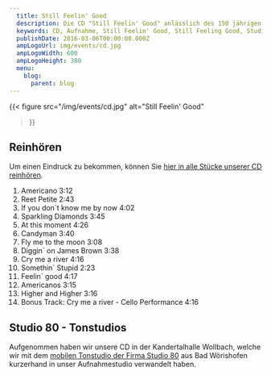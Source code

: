 ```yaml
---
  title: Still Feelin' Good
  description: Die CD "Still Feelin' Good" anlässlich des 150 jährigen Jubiläums des Musikvereins Wollbach zu unserem Jahreskonzert 2016.
  keywords: CD, Aufnahme, Still Feelin' Good, Still Feeling Good, Studio 80, Städele, Musikverein Wollbach, Verkauf
  publishDate: 2016-03-06T00:00:00.000Z
  ampLogoUrl: img/events/cd.jpg
  ampLogoWidth: 600
  ampLogoHeight: 380
  menu:
    blog:
      parent: blog
---
```


{{< figure src="/img/events/cd.jpg"
           alt="Still Feelin' Good"
>}}

## Reinhören
Um einen Eindruck zu bekommen, können Sie [hier in alle Stücke unserer CD reinhören][studio80cd].

1. Americano 3:12
2. Reet Petite 2:43
3. If you don`t know me by now 4:02
4. Sparkling Diamonds 3:45
5. At this moment 4:26
6. Candyman 3:40
7. Fly me to the moon 3:08
8. Diggin` on James Brown 3:38
9. Cry me a river 4:16
10. Somethin` Stupid 2:23
11. Feelin` good 4:17
12. Americanos 3:15
13. Higher and Higher 3:16
14. Bonus Track: Cry me a river - Cello Performance 4:16

## Studio 80 - Tonstudios
Aufgenommen haben wir unsere CD in der Kandertalhalle Wollbach, welche wir
mit dem [mobilen Tonstudio der Firma Studio 80][studio80] aus Bad
Wörishofen kurzerhand in unser Aufnahmestudio verwandelt haben.

[studio80]: http://www.studio-80.de/ueber-uns/
[studio80cd]: http://www.blasmusik-service.de/cdproduktionen/mw-201601_musikverein_wollbach-still_feelin%60_good.html
